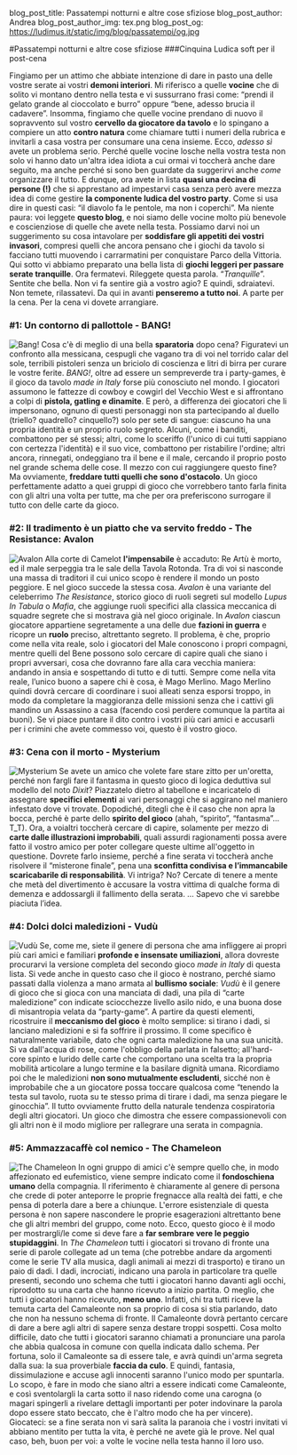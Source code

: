 blog_post_title: Passatempi notturni e altre cose sfiziose
blog_post_author: Andrea
blog_post_author_img: tex.png
blog_post_og: https://ludimus.it/static/img/blog/passatempi/og.jpg

#Passatempi notturni e altre cose sfiziose
###Cinquina Ludica soft per il post-cena

Fingiamo per un attimo che abbiate intenzione di dare in pasto una delle vostre serate ai vostri **demoni interiori**. Mi riferisco a quelle **vocine** che di solito vi montano dentro nella testa e vi sussurrano frasi come: “prendi il gelato grande al cioccolato e burro” oppure “bene, adesso brucia il cadavere”.
Insomma, fingiamo che quelle vocine prendano di nuovo il sopravvento sul vostro **cervello da giocatore da tavolo** e lo spingano a compiere un atto **contro natura** come chiamare tutti i numeri della rubrica e invitarli a casa vostra per consumare una cena insieme.
Ecco, _adesso sì_ avete un problema serio.
Perché quelle vocine losche nella vostra testa non solo vi hanno dato un'altra idea idiota a cui ormai vi toccherà anche dare seguito, ma anche perché si sono ben guardate da suggerirvi anche _come_ organizzare il tutto. 
E dunque, ora avete in lista **quasi una decina di persone (!)** che si apprestano ad impestarvi casa senza però avere mezza idea di come gestire **la componente ludica del vostro party**. Come si usa dire in questi casi: “il diavolo fa le pentole, ma non i coperchi”.
Ma niente paura: voi leggete **questo blog**, e noi siamo delle vocine molto più benevole e coscienziose di quelle che avete nella testa. Possiamo darvi noi un suggerimento su cosa intavolare per **soddisfare gli appetiti dei vostri invasori**, compresi quelli che ancora pensano che i giochi da tavolo si facciano tutti muovendo i carrarmatini per conquistare Parco della Vittoria. Qui sotto vi abbiamo preparato una bella lista di **giochi leggeri per passare serate tranquille**.
Ora fermatevi. Rileggete questa parola.
“_Tranquille_”.
Sentite  che bella. Non vi fa sentire già a vostro agio?
E quindi, sdraiatevi. Non temete, rilassatevi. Da qui in avanti **penseremo a tutto noi**.
A parte per la cena.
Per la cena vi dovete arrangiare.

### #1: Un contorno di pallottole - BANG!
![Bang!](../static/img/blog/passatempi/bang.jpg?t=1 "Bang!")
Cosa c'è di meglio di una bella **sparatoria** dopo cena? Figuratevi un confronto alla messicana, cespugli che vagano tra di voi nel torrido calar del sole, terribili pistoleri senza un briciolo di coscienza e litri di birra per curare le vostre ferite.
_BANG!_, oltre ad essere un sempreverde tra i party-games, è il gioco da tavolo _made in Italy_ forse più conosciuto nel mondo. I giocatori assumono le fattezze di cowboy e cowgirl del Vecchio West e si affrontano a colpi di **pistola, gatling e dinamite**. E però, a differenza dei giocatori che li impersonano, ognuno di questi personaggi non sta partecipando al duello (triello? quadrello? cinquello?) solo per sete di sangue: ciascuno ha una propria identità e un proprio ruolo segreto. Alcuni, come i banditi, combattono per sé stessi; altri, come lo sceriffo (l'unico di cui tutti sappiano con certezza l'identità) e il suo vice, combattono per ristabilire l'ordine; altri ancora, rinnegati, ondeggiano tra il bene e il male, cercando il proprio posto nel grande schema delle cose. Il mezzo con cui raggiungere questo fine? Ma ovviamente, **freddare tutti quelli che sono d'ostacolo**.
Un gioco perfettamente adatto a quei gruppi di gioco che vorrebbero tanto farla finita con gli altri una volta per tutte, ma che per ora preferiscono surrogare il tutto con delle carte da gioco.

### #2: Il tradimento è un piatto che va servito freddo - The Resistance: Avalon
![Avalon](../static/img/blog/passatempi/avalon.jpg?t=1 "The Resistance: Avalon")
Alla corte di Camelot **l'impensabile** è accaduto: Re Artù è morto, ed il male serpeggia tra le sale della Tavola Rotonda. Tra di voi si nasconde una massa di traditori il cui unico scopo è rendere il mondo un posto peggiore. E nel gioco succede la stessa cosa.
_Avalon_ è una variante del celeberrimo _The Resistance_, storico gioco di ruoli segreti sul modello _Lupus In Tabula_ o _Mafia_, che aggiunge ruoli specifici alla classica meccanica di squadre segrete che si mostrava già nel gioco originale.
In _Avalon_ ciascun giocatore appartiene segretamente a una delle due **fazioni in guerra** e ricopre un **ruolo** preciso, altrettanto segreto. Il problema, è che, proprio come nella vita reale, solo i giocatori del Male conoscono i propri compagni, mentre quelli del Bene possono solo cercare di capire quali che siano i propri avversari, cosa che dovranno fare alla cara vecchia maniera: andando in ansia e sospettando di tutto e di tutti.
Sempre come nella vita reale, l’unico buono a sapere chi è cosa, è Mago Merlino. Mago Merlino quindi dovrà cercare di coordinare i suoi alleati senza esporsi troppo, in modo da completare la maggioranza delle missioni senza che i cattivi gli mandino un Assassino a casa (facendo così perdere comunque la partita ai buoni).
Se vi piace puntare il dito contro i vostri più cari amici e accusarli per i crimini che avete commesso voi, questo è il vostro gioco.

### #3: Cena con il morto - Mysterium
![Mysterium](../static/img/blog/passatempi/mysterium.jpg?t=1 "Mysterium")
Se avete un amico che volete fare stare zitto per un'oretta, perché non fargli fare il fantasma in questo gioco di logica deduttiva sul modello del noto _Dixit_?
Piazzatelo dietro al tabellone e incaricatelo di assegnare **specifici elementi** ai vari personaggi che si aggirano nel maniero infestato dove vi trovate. Dopodiché, ditegli che è il caso che non apra la bocca, perché è parte dello **spirito del gioco** (ahah, “spirito”, “fantasma”... T_T).
Ora, a voialtri toccherà cercare di capire, solamente per mezzo di **carte dalle illustrazioni improbabili**, quali assurdi ragionamenti possa avere fatto il vostro amico per poter collegare queste ultime all'oggetto in questione. Dovrete farlo insieme, perché a fine serata vi toccherà anche risolvere il “misterone finale”, pena una **sconfitta condivisa e l’immancabile scaricabarile di responsabilità**.
Vi intriga? No? Cercate di tenere a mente che metà del divertimento è accusare la vostra vittima di qualche forma di demenza e addossargli il fallimento della serata.
…
Sapevo che vi sarebbe piaciuta l’idea.

### #4: Dolci dolci maledizioni - Vudù
![Vudù](../static/img/blog/passatempi/vudu.jpg?t=1 "Vudù")
Se, come me, siete il genere di persona che ama infliggere ai propri più cari amici e familiari **profonde e insensate umiliazioni**, allora dovreste procurarvi la versione completa del secondo gioco _made in Italy_ di questa lista.
Si vede anche in questo caso che il gioco è nostrano, perché siamo passati dalla violenza a mano armata al **bullismo sociale**: _Vudù_ è il genere di gioco che si gioca con una manciata di dadi, una pila di “carte maledizione” con indicate sciocchezze livello asilo nido, e una buona dose di misantropia velata da “party-game”. A partire da questi elementi, ricostruire il **meccanismo del gioco** è molto semplice: si tirano i dadi, si lanciano maledizioni e si fa soffrire il prossimo.
Il come specifico è naturalmente variabile, dato che ogni carta maledizione ha una sua unicità. Si va dall'acqua di rose, come l'obbligo della parlata in falsetto; all'hard-core spinto e lurido delle carte che comportano una scelta tra la propria mobilità articolare a lungo termine e la basilare dignità umana.
Ricordiamo poi che le maledizioni **non sono mutualmente escludenti**, sicché non è improbabile che a un giocatore possa toccare qualcosa come “tenendo la testa sul tavolo, ruota su te stesso prima di tirare i dadi, ma senza piegare le ginocchia”. Il tutto ovviamente frutto della naturale tendenza cospiratoria degli altri giocatori.
Un gioco che dimostra che essere compassionevoli con gli altri non è il modo migliore per rallegrare una serata in compagnia.

### #5: Ammazzacaffè col nemico - The Chameleon
![The Chameleon](../static/img/blog/passatempi/chameleon.jpg?t=1 "The Chameleon")
In ogni gruppo di amici c'è sempre quello che, in modo affezionato ed eufemistico, viene sempre indicato come il **fondoschiena umano** della compagnia. Il riferimento è chiaramente al genere di persona che crede di poter anteporre le proprie fregnacce alla realtà dei fatti, e che pensa di poterla dare a bere a chiunque.
L'errore esistenziale di questa persona è non sapere nascondere le proprie esagerazioni altrettanto bene che gli altri membri del gruppo, come noto. Ecco, questo gioco è il modo per mostrargli/le come si deve fare a **far sembrare vere le peggio stupidaggini**.
In _The Chameleon_ tutti i giocatori si trovano di fronte una serie di parole collegate ad un tema (che potrebbe andare da argomenti come le serie TV alla musica, dagli animali ai mezzi di trasporto) e tirano un paio di dadi. I dadi, incrociati, indicano una parola in particolare tra quelle presenti, secondo uno schema che tutti i giocatori hanno davanti agli occhi, riprodotto su una carta che hanno ricevuto a inizio partita.
O meglio, che tutti i giocatori hanno ricevuto, **meno uno**. Infatti, chi tra tutti riceve la temuta carta del Camaleonte non sa proprio di cosa si stia parlando, dato che non ha nessuno schema di fronte.
Il Camaleonte dovrà pertanto cercare di dare a bere agli altri di sapere senza destare troppi sospetti. Cosa molto difficile, dato che tutti i giocatori saranno chiamati a pronunciare una parola che abbia qualcosa in comune con quella indicata dallo schema.
Per fortuna, solo il Camaleonte sa di essere tale, e avrà quindi un'arma segreta dalla sua: la sua proverbiale **faccia da culo**. E quindi, fantasia, dissimulazione e accuse agli innocenti saranno l'unico modo per spuntarla. Lo scopo, è fare in modo che siano altri a essere indicati come Camaleonte, e così sventolargli la carta sotto il naso ridendo come una carogna (o magari spingerli a rivelare dettagli importanti per poter indovinare la parola dopo essere stato beccato, che è l'altro modo che ha per vincere).
Giocateci: se a fine serata non vi sarà salita la paranoia che i vostri invitati vi abbiano mentito per tutta la vita, è perché ne avete già le prove. Nel qual caso, beh, buon per voi: a volte le vocine nella testa hanno il loro uso.


